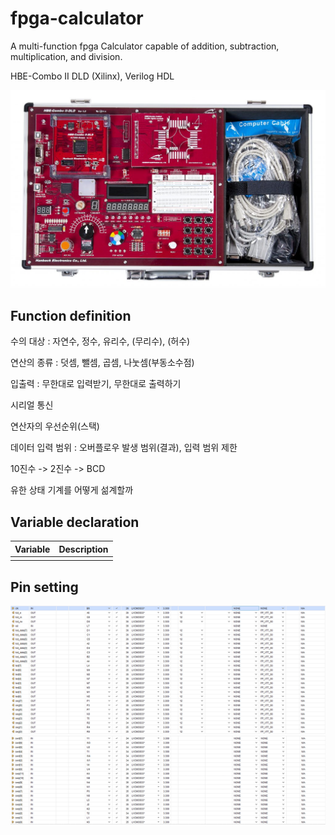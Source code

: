 # fpga-calculator

A multi-function fpga Calculator capable of addition, subtraction, multiplication, and division.

HBE-Combo II DLD (Xilinx), Verilog HDL

<img src="img/HBE-Combo2-DLD-1024x643.jpg">

## Function definition

수의 대상 : 자연수, 정수, 유리수, (무리수), (허수)

연산의 종류 : 덧셈, 뺄셈, 곱셈, 나눗셈(부동소수점)

입출력 : 무한대로 입력받기, 무한대로 출력하기

시리얼 통신

연산자의 우선순위(스택)

데이터 입력 범위 : 오버플로우 발생 범위(결과), 입력 범위 제한

10진수 -> 2진수 -> BCD

유한 상태 기계를 어떻게 섦계할까

## Variable declaration

|Variable|Description|
|---|---|
|||

## Pin setting

<img src="img/pin1.png">

<img src="img/pin2.png">
